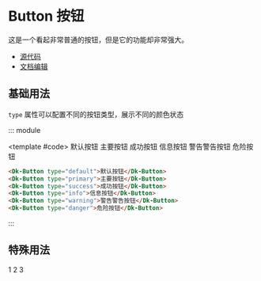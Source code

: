 # Button 按钮

这是一个看起非常普通的按钮，但是它的功能却非常强大。

- [源代码](https://github.com/CadWalaDers/dk-ui/tree/master/packages/components/dkbutton)
- [文档编辑](https://github.com/CadWalaDers/dk-ui/blob/master/docs/components/button.md)

## 基础用法

`type` 属性可以配置不同的按钮类型，展示不同的颜色状态

::: module

<template #code>
<Dk-Button type="default">默认按钮</Dk-Button>
<Dk-Button type="primary">主要按钮</Dk-Button>
<Dk-Button type="success">成功按钮</Dk-Button>
<Dk-Button type="info">信息按钮</Dk-Button>
<Dk-Button type="warning">警告警告按钮</Dk-Button>
<Dk-Button type="danger">危险按钮</Dk-Button>
</template>

```html
<Dk-Button type="default">默认按钮</Dk-Button>
<Dk-Button type="primary">主要按钮</Dk-Button>
<Dk-Button type="success">成功按钮</Dk-Button>
<Dk-Button type="info">信息按钮</Dk-Button>
<Dk-Button type="warning">警告警告按钮</Dk-Button>
<Dk-Button type="danger">危险按钮</Dk-Button>
```

:::

## 特殊用法

1
2
3